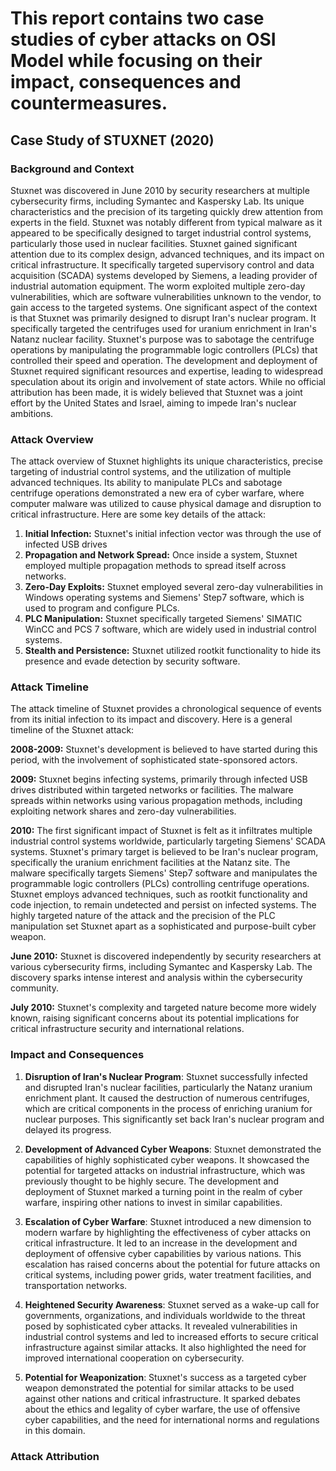 # This report contains two case studies of cyber attacks on OSI Model while focusing on their impact, consequences and countermeasures.

## Case Study of STUXNET (2020)

### Background and Context

Stuxnet was discovered in June 2010 by security researchers at multiple cybersecurity firms, including Symantec and Kaspersky Lab. Its unique characteristics and the precision of its targeting quickly drew attention from experts in the field. Stuxnet was notably different from typical malware as it appeared to be specifically designed to target industrial control systems, particularly those used in nuclear facilities.
Stuxnet gained significant attention due to its complex design, advanced techniques, and its impact on critical infrastructure. It specifically targeted supervisory control and data acquisition (SCADA) systems developed by Siemens, a leading provider of industrial automation equipment. The worm exploited multiple zero-day vulnerabilities, which are software vulnerabilities unknown to the vendor, to gain access to the targeted systems.
One significant aspect of the context is that Stuxnet was primarily designed to disrupt Iran's nuclear program. It specifically targeted the centrifuges used for uranium enrichment in Iran's Natanz nuclear facility. Stuxnet's purpose was to sabotage the centrifuge operations by manipulating the programmable logic controllers (PLCs) that controlled their speed and operation.
The development and deployment of Stuxnet required significant resources and expertise, leading to widespread speculation about its origin and involvement of state actors. While no official attribution has been made, it is widely believed that Stuxnet was a joint effort by the United States and Israel, aiming to impede Iran's nuclear ambitions.

### Attack Overview

The attack overview of Stuxnet highlights its unique characteristics, precise targeting of industrial control systems, and the utilization of multiple advanced techniques. Its ability to manipulate PLCs and sabotage centrifuge operations demonstrated a new era of cyber warfare, where computer malware was utilized to cause physical damage and disruption to critical infrastructure. 
Here are some key details of the attack:
1. **Initial Infection:** Stuxnet's initial infection vector was through the use of infected USB drives
2. **Propagation and Network Spread:** Once inside a system, Stuxnet employed multiple propagation methods to spread itself across networks.
3. **Zero-Day Exploits:** Stuxnet employed several zero-day vulnerabilities in Windows operating systems and Siemens' Step7 software, which is used to program and configure PLCs.
4. **PLC Manipulation:** Stuxnet specifically targeted Siemens' SIMATIC WinCC and PCS 7 software, which are widely used in industrial control systems.
5. **Stealth and Persistence:** Stuxnet utilized rootkit functionality to hide its presence and evade detection by security software.

### Attack Timeline

The attack timeline of Stuxnet provides a chronological sequence of events from its initial infection to its impact and discovery. Here is a general timeline of the Stuxnet attack:

**2008-2009:**
Stuxnet's development is believed to have started during this period, with the involvement of sophisticated state-sponsored actors.

**2009:**
Stuxnet begins infecting systems, primarily through infected USB drives distributed within targeted networks or facilities.
The malware spreads within networks using various propagation methods, including exploiting network shares and zero-day vulnerabilities.

**2010:**
The first significant impact of Stuxnet is felt as it infiltrates multiple industrial control systems worldwide, particularly targeting Siemens' SCADA systems.
Stuxnet's primary target is believed to be Iran's nuclear program, specifically the uranium enrichment facilities at the Natanz site.
The malware specifically targets Siemens' Step7 software and manipulates the programmable logic controllers (PLCs) controlling centrifuge operations.
Stuxnet employs advanced techniques, such as rootkit functionality and code injection, to remain undetected and persist on infected systems.
The highly targeted nature of the attack and the precision of the PLC manipulation set Stuxnet apart as a sophisticated and purpose-built cyber weapon.

**June 2010:**
Stuxnet is discovered independently by security researchers at various cybersecurity firms, including Symantec and Kaspersky Lab. The discovery sparks intense interest and analysis within the cybersecurity community.

**July 2010:**
Stuxnet's complexity and targeted nature become more widely known, raising significant concerns about its potential implications for critical infrastructure security and international relations.

### Impact and Consequences

1.  **Disruption of Iran's Nuclear Program**: Stuxnet successfully infected and disrupted Iran's nuclear facilities, particularly the Natanz uranium enrichment plant. It caused the destruction of numerous centrifuges, which are critical components in the process of enriching uranium for nuclear purposes. This significantly set back Iran's nuclear program and delayed its progress.
    
2.  **Development of Advanced Cyber Weapons**: Stuxnet demonstrated the capabilities of highly sophisticated cyber weapons. It showcased the potential for targeted attacks on industrial infrastructure, which was previously thought to be highly secure. The development and deployment of Stuxnet marked a turning point in the realm of cyber warfare, inspiring other nations to invest in similar capabilities.
    
3.  **Escalation of Cyber Warfare**: Stuxnet introduced a new dimension to modern warfare by highlighting the effectiveness of cyber attacks on critical infrastructure. It led to an increase in the development and deployment of offensive cyber capabilities by various nations. This escalation has raised concerns about the potential for future attacks on critical systems, including power grids, water treatment facilities, and transportation networks.
    
4.  **Heightened Security Awareness**: Stuxnet served as a wake-up call for governments, organizations, and individuals worldwide to the threat posed by sophisticated cyber attacks. It revealed vulnerabilities in industrial control systems and led to increased efforts to secure critical infrastructure against similar attacks. It also highlighted the need for improved international cooperation on cybersecurity.
    
5.  **Potential for Weaponization**: Stuxnet's success as a targeted cyber weapon demonstrated the potential for similar attacks to be used against other nations and critical infrastructure. It sparked debates about the ethics and legality of cyber warfare, the use of offensive cyber capabilities, and the need for international norms and regulations in this domain.

### Attack Attribution
